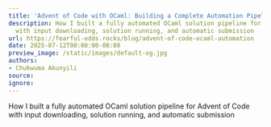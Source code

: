 ```yaml
---
title: 'Advent of Code with OCaml: Building a Complete Automation Pipeline'
description: How I built a fully automated OCaml solution pipeline for Advent of Code
  with input downloading, solution running, and automatic submission
url: https://fearful-odds.rocks/blog/advent-of-code-ocaml-automation
date: 2025-07-12T00:00:00-00:00
preview_image: /static/images/default-og.jpg
authors:
- Chukwuma Akunyili
source:
ignore:
---
```


How I built a fully automated OCaml solution pipeline for Advent of Code with input downloading, solution running, and automatic submission
